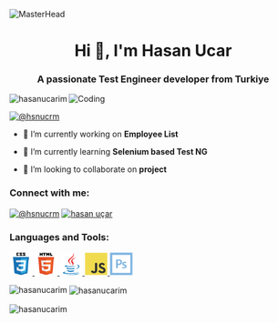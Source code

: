 ![MasterHead](https://avatars.mds.yandex.net/i?id=969abea3d83cf37448381aa7bd772496c449203b-8148275-images-thumbs&n=13)
<h1 align="center">Hi 👋, I'm Hasan Ucar</h1>
<h3 align="center">A passionate Test Engineer developer from Turkiye</h3>
<img align="right" alt="Coding" width="400" src="https://avatars.mds.yandex.net/i?id=a4e61c8ca13143145c8d35b51ffc603a0b84f979-8194143-images-thumbs&n=13">

<p align="left"> <img src="https://komarev.com/ghpvc/?username=hasanucarim&label=Profile%20views&color=0e75b6&style=flat" alt="hasanucarim" /> </p>

<p align="left"> <a href="https://twitter.com/@hsnucrm" target="blank"><img src="https://img.shields.io/twitter/follow/@hsnucrm?logo=twitter&style=for-the-badge" alt="@hsnucrm" /></a> </p>

- 🔭 I’m currently working on **Employee List**

- 🌱 I’m currently learning **Selenium based Test NG**

- 👯 I’m looking to collaborate on **project**

<h3 align="left">Connect with me:</h3>
<p align="left">
<a href="https://twitter.com/@hsnucrm" target="blank"><img align="center" src="https://raw.githubusercontent.com/rahuldkjain/github-profile-readme-generator/master/src/images/icons/Social/twitter.svg" alt="@hsnucrm" height="30" width="40" /></a>
<a href="https://linkedin.com/in/hasan uçar" target="blank"><img align="center" src="https://raw.githubusercontent.com/rahuldkjain/github-profile-readme-generator/master/src/images/icons/Social/linked-in-alt.svg" alt="hasan uçar" height="30" width="40" /></a>
</p>

<h3 align="left">Languages and Tools:</h3>
<p align="left"> <a href="https://www.w3schools.com/css/" target="_blank" rel="noreferrer"> <img src="https://raw.githubusercontent.com/devicons/devicon/master/icons/css3/css3-original-wordmark.svg" alt="css3" width="40" height="40"/> </a> <a href="https://www.w3.org/html/" target="_blank" rel="noreferrer"> <img src="https://raw.githubusercontent.com/devicons/devicon/master/icons/html5/html5-original-wordmark.svg" alt="html5" width="40" height="40"/> </a> <a href="https://www.java.com" target="_blank" rel="noreferrer"> <img src="https://raw.githubusercontent.com/devicons/devicon/master/icons/java/java-original.svg" alt="java" width="40" height="40"/> </a> <a href="https://developer.mozilla.org/en-US/docs/Web/JavaScript" target="_blank" rel="noreferrer"> <img src="https://raw.githubusercontent.com/devicons/devicon/master/icons/javascript/javascript-original.svg" alt="javascript" width="40" height="40"/> </a> <a href="https://www.photoshop.com/en" target="_blank" rel="noreferrer"> <img src="https://raw.githubusercontent.com/devicons/devicon/master/icons/photoshop/photoshop-line.svg" alt="photoshop" width="40" height="40"/> </a> </p>

<p><img align="left" src="https://github-readme-stats.vercel.app/api/top-langs?username=hasanucarim&show_icons=true&locale=en&layout=compact" alt="hasanucarim" /></p>

<p>&nbsp;<img align="center" src="https://github-readme-stats.vercel.app/api?username=hasanucarim&show_icons=true&locale=en" alt="hasanucarim" /></p>

<p><img align="center" src="https://github-readme-streak-stats.herokuapp.com/?user=hasanucarim&" alt="hasanucarim" /></p>
